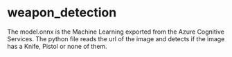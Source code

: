 # weapon_detection
The model.onnx is the Machine Learning exported from the Azure Cognitive Services.
The python file reads the url of the image and detects if the image has a Knife, Pistol or none of them.
